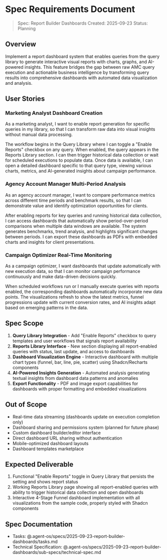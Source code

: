 # Spec Requirements Document

> Spec: Report Builder Dashboards
> Created: 2025-09-23
> Status: Planning

## Overview

Implement a report dashboard system that enables queries from the query library to generate interactive visual reports with charts, graphs, and AI-powered insights. This feature bridges the gap between raw AMC query execution and actionable business intelligence by transforming query results into comprehensive dashboards with automated data visualization and analysis.

## User Stories

### Marketing Analyst Dashboard Creation

As a marketing analyst, I want to enable report generation for specific queries in my library, so that I can transform raw data into visual insights without manual data processing.

The workflow begins in the Query Library where I can toggle a "Enable Reports" checkbox on any query. When enabled, the query appears in the Reports Library section. I can then trigger historical data collection or wait for scheduled executions to populate data. Once data is available, I can open a detailed dashboard specific to that query type, viewing various charts, metrics, and AI-generated insights about campaign performance.

### Agency Account Manager Multi-Period Analysis

As an agency account manager, I want to compare performance metrics across different time periods and benchmark results, so that I can demonstrate value and identify optimization opportunities for clients.

After enabling reports for key queries and running historical data collection, I can access dashboards that automatically show period-over-period comparisons when multiple data windows are available. The system generates benchmarks, trend analysis, and highlights significant changes between periods. I can export these dashboards as PDFs with embedded charts and insights for client presentations.

### Campaign Optimizer Real-Time Monitoring

As a campaign optimizer, I want dashboards that update automatically with new execution data, so that I can monitor campaign performance continuously and make data-driven decisions quickly.

When scheduled workflows run or I manually execute queries with reports enabled, the corresponding dashboards automatically incorporate new data points. The visualizations refresh to show the latest metrics, funnel progressions update with current conversion rates, and AI insights adapt based on emerging patterns in the data.

## Spec Scope

1. **Query Library Integration** - Add "Enable Reports" checkbox to query templates and user workflows that signals report availability
2. **Reports Library Interface** - New section displaying all report-enabled queries with status, last update, and access to dashboards
3. **Dashboard Visualization Engine** - Interactive dashboard with multiple chart types (funnel, bar, line, pie, scatter) using Shadcn/Recharts components
4. **AI-Powered Insights Generation** - Automated analysis generating textual insights from dashboard data patterns and anomalies
5. **Export Functionality** - PDF and image export capabilities for dashboards with proper formatting and embedded visualizations

## Out of Scope

- Real-time data streaming (dashboards update on execution completion only)
- Dashboard sharing and permissions system (planned for future phase)
- Custom dashboard builder/editor interface
- Direct dashboard URL sharing without authentication
- Mobile-optimized dashboard layouts
- Dashboard templates marketplace

## Expected Deliverable

1. Functional "Enable Reports" toggle in Query Library that persists the setting and shows report status
2. Working Reports Library page showing all report-enabled queries with ability to trigger historical data collection and open dashboards
3. Interactive 4-Stage Funnel dashboard implementation with all visualizations from the sample code, properly styled with Shadcn components

## Spec Documentation

- Tasks: @.agent-os/specs/2025-09-23-report-builder-dashboards/tasks.md
- Technical Specification: @.agent-os/specs/2025-09-23-report-builder-dashboards/sub-specs/technical-spec.md